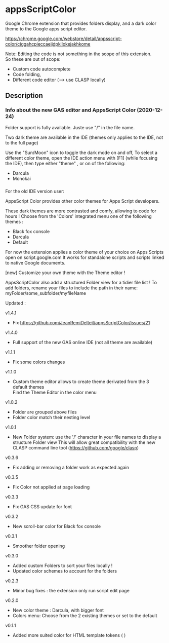 # appsScriptColor
Google Chrome extension that provides folders display, and a dark color theme to the Google apps script editor.

https://chrome.google.com/webstore/detail/appsscript-color/ciggahcpieccaejjdpkllokejakhkome

Note: Editing the code is not something in the scope of this extension.\
So these are out of scope:

- Custom code autocomplete
- Code folding,
- Different code editor (--> use CLASP locally)

## Description

### Info about the new GAS editor and AppsScript Color (2020-12-24) ###

Folder support is fully available. Juste use "/" in the file name.

Two dark theme are available in the IDE (themes only applies to the IDE, not to the full page)

Use the "Sun/Moon" icon to toggle the dark mode on and off, To select a different color theme, open the IDE action menu with [F1] (while focusing the IDE), then type either "theme"
, or on of the following:

- Darcula
- Monokai

###

For the old IDE version user:

AppsScript Color provides other color themes for Apps Script developers.

These dark themes are more contrasted and comfy, allowing to code for hours !
Choose from the 'Colors' integrated menu one of the following themes :

- Black fox console
- Darcula
- Default

For now the extension applies a color theme of your choice on Apps Scripts open on script.google.com
It works for standalone scripts and scripts linked to native Google documents.

[new] Customize your own theme with the Theme editor !

AppsScriptColor also add a structured Folder view for a tidier file list !
To add folders, rename your files to include the path in their name:
myFolder/some_subfolder/myfileName

Updated :

v1.4.1
- Fix https://github.com/JeanRemiDelteil/appsScriptColor/issues/21

v1.4.0
- Full support of the new GAS online IDE (not all theme are available)

v1.1.1
- Fix some colors changes

v1.1.0
- Custom theme editor allows to create theme derivated from the 3 default themes\
  Find the Theme Editor in the color menu

v1.0.2
- Folder are grouped above files
- Folder color match their nesting level

v1.0.1
- New Folder system: use the '/' character in your file names to display a structure Folder view This will allow great compatibility with the new CLASP command line
  tool (https://github.com/google/clasp)

v0.3.6
- Fix adding or removing a folder work as expected again

v0.3.5
- Fix Color not applied at page loading

v0.3.3
- Fix GAS CSS update for font

v0.3.2
- New scroll-bar color for Black fox console

v0.3.1
- Smoother folder opening

v0.3.0
- Added custom Folders to sort your files locally !
- Updated color schemes to account for the folders

v0.2.3
- Minor bug fixes : the extension only run script edit page

v0.2.0
- New color theme : Darcula, with bigger font
- Colors menu: Choose from the 2 existing themes or set to the default

v0.1.1
- Added more suited color for HTML template tokens ( <?  ?> )
